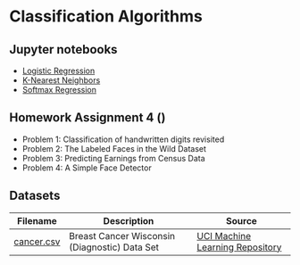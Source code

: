 # Classification Algorithms

## Jupyter notebooks

- [Logistic Regression]()
- [K-Nearest Neighbors]()
- [Softmax Regression]()

## Homework Assignment 4 ()

- Problem 1: Classification of handwritten digits revisited
- Problem 2: The Labeled Faces in the Wild Dataset
- Problem 3: Predicting Earnings from Census Data
- Problem 4: A Simple Face Detector

## Datasets
Filename | Description |  Source
--- | --- |  --- 
[cancer.csv](https://raw.githubusercontent.com/um-perez-alvaro/Data-Science-Theory/master/Data/cancer.csv) | Breast Cancer Wisconsin (Diagnostic) Data Set | [UCI Machine Learning Repository](https://archive.ics.uci.edu/ml/datasets/Breast+Cancer+Wisconsin+(Diagnostic))
